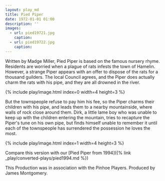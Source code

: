```yaml
---
layout: play_md
title: Pied Piper
date: 1972-01-01 01:00
description: ''
images:
  - url: pied19721.jpg
    caption:
  - url: pied19722.jpg
    caption:
---
```


Written by Madge Miller, Pied Piper is based on the famous nursery rhyme. Residents are worried when a plague of rats infests the town of Hamelin. However, a strange Piper appears with an offer to dispose of the rats for a thousand guilders. The local Council agrees, and the Piper does actually charm the rats with his pipe, and they are all drowned in the river.

{% include play/image.html index=0 width=4 height=3 %}

But the townspeople refuse to pay him his fee, so the Piper charms their children with his pipe, and leads them to a nearby mountainside, where walls of rock close around them. Dirk, a little lame boy who was unable to keep up with the children entering the mountain, tries to recapture the Piper's tune on his own pipe, but finds himself unable to remember it until each of the townspeople has surrendered the possession he loves the most.

{% include play/image.html index=1 width=4 height=3 %}

Compare this version with our [Pied Piper from 1994]({% link _play/converted-plays/pied1994.md %})

This Production was in association with the Pinhoe Players. Produced by James Montgomery.
